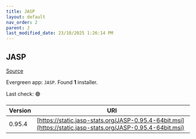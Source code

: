 ```yaml
---
title: JASP
layout: default
nav_order: 2
parent: J
last_modified_date: 23/10/2025 1:26:14 PM
---
```


## JASP

[Source](https://jasp-stats.org/)

Evergreen app: `JASP`. Found **1** installer.

Last check: 🟢

| Version | URI                                                                                                        |
| ------- | ---------------------------------------------------------------------------------------------------------- |
| 0.95.4  | [https://static.jasp-stats.org/JASP-0.95.4-64bit.msi](https://static.jasp-stats.org/JASP-0.95.4-64bit.msi) |
